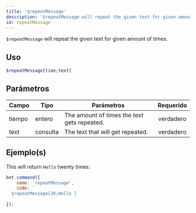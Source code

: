 ```yaml
---
title: '$repeatMessage'
description: '$repeatMessage will repeat the given text for given amount of times.'
id: repeatMessage
---
```


`$repeatMessage` will repeat the given text for given amount of times.

## Uso

```php
$repeatMessage[time;text]
```

## Parámetros

| Campo  | Tipo     | Parámetros                                  | Requerido |
| ------ | -------- | ------------------------------------------- |:---------:|
| tiempo | entero   | The amount of times the text gets repeated. | verdadero |
| text   | consulta | The text that will get repeated.            | verdadero |

## Ejemplo(s)

This will return `Hello` twenty times:

```javascript
bot.command({
    name: 'repeatMessage',
    code: `
  $repeatMessage[20;Hello ]
  `
});
```
